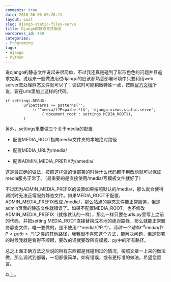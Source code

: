 ```yaml
---
comments: true
date: 2010-06-06 05:26:11
layout: post
slug: django-static-files-serve
title: Django的静态文件服务
wordpress_id: 458
categories:
- Programing
tags:
- django
- Python
---
```


说django的静态文件说起来很简单，不过我还真是碰到了形形色色的问题并且追求完美。说起来一般做法用过django的应该都熟悉部署环境中只要利用web server去处理静态文件就可以了；调试时可能稍微特殊一点，按照[官方文档](http://docs.djangoproject.com/en/dev/howto/static-files/)所说，要在urls里加上这样的代码。



    
    if settings.DEBUG:
    	    urlpatterns += patterns('',
    	        (r'^media/(?P<path>.*)$', 'django.views.static.serve',
    	            {'document_root': settings.MEDIA_ROOT}),
    	    )




另外，settings里要做三个关于media的配置





	
  * 配置MEDIA_ROOT指向media文件夹的本地绝对路径

	
  * 配置MEDIA_URL为/media/

	
  * 配置ADMIN_MEDIA_PREFIX为/amedia/




这是最正确的做法，按照这样做的话部署的时候什么代码都不用改动就可以保证media服务正常了。（最重要的是直接使用/media/写模板文件就好了）




不过因为ADMIN_MEDIA_PREFIX的设置如果按照默认的/media/，那么就会使得调试时无法正常服务静态文件。如果MEDIA_ROOT不配置，ADMIN_MEDIA_PREFIX改成./media/，那么站点的静态文件能正常服务，但是admin页面的静态文件就错误了。如果不配置MEDIA_ROOT，也不修改ADMIN_MEDIA_PREFIX（就像默认的一样），那么一样只要在urls.py里写上之前的代码，并把setting.MEDIA_ROOT直接替换成本地的绝对路径，那么就能正常服务静态文件，唯一要做的，是不使用r'^media/(?P<path>.*)$'，而改一个诸如r'^dmedia/(?P<path>.*)$'之类的其他路径，我我很不喜欢这个方式，能解决问题，但是部署的时候我就是看得不顺眼，要改的话就要改所有模板、py中的所有路径。




总之上面正确方法之后说的所有东西都是我碰到过的情况，按照文章一上来的做法做，那么调试到部署，一切都很简单。如有错误，或有更标准的做法，希望您留言。




以上。

